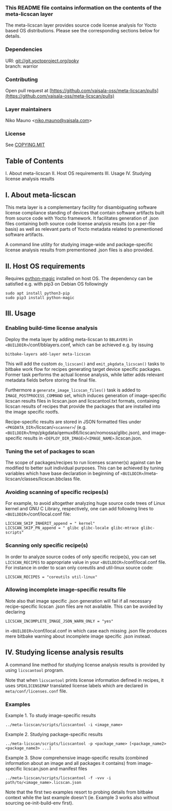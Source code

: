 ### This README file contains information on the contents of the meta-licscan layer

The meta-licscan layer provides source code license analysis for Yocto based OS distributions.
Please see the corresponding sections below for details.

### Dependencies

URI: [git://git.yoctoproject.org/poky](https://git.yoctoproject.org/cgit/cgit.cgi/poky)<br>
branch: warrior

### Contributing

Open pull request at [https://github.com/vaisala-oss/meta-licscan/pulls](https://github.com/vaisala-oss/meta-licscan/pulls)

### Layer maintainers

Niko Mauno \<<niko.mauno@vaisala.com>\>

### License

See [COPYING.MIT](COPYING.MIT)

## Table of Contents

 I.   About meta-licscan
 II.  Host OS requirements
 III. Usage
 IV.  Studying license analysis results

## I. About meta-licscan

This meta layer is a complementary facility for disambiguating software license compliance standing of devices that contain software artifacts built from source code with Yocto framework.
It facilitates generation of .json files containing both source code license analysis results (on a per-file basis) as well as relevant parts of Yocto metadata related to prementioned software artifacts.

A command line utility for studying image-wide and package-specific license analysis results from prementioned .json files is also provided.

## II. Host OS requirements

Requires [python-magic](https://pypi.org/project/python-magic/) installed on host OS.
The dependency can be satisfied e.g. with pip3 on Debian OS followingly

    sudo apt install python3-pip
    sudo pip3 install python-magic

## III. Usage

### Enabling build-time license analysis

Deploy the meta layer by adding meta-licscan to `BBLAYERS` in `<BUILDDIR>`/conf/bblayers.conf,
which can be achieved e.g. by issuing

    bitbake-layers add-layer meta-licscan

This will add the custom `do_licscan()` and `emit_pkgdata_licscan()` tasks to bitbake work flow for recipes generating target device specific packages.
Former task performs the actual license analysis, while latter adds relevant metadata fields before storing the final file.

Furthermore a `generate_image_licscan_files()` task is added to `IMAGE_POSTPROCESS_COMMAND` set,
which induces generation of image-specific licscan results files in licscan.json and licscantool.txt formats,
containing licscan results of recipes that provide the packages that are installed into the image specific rootfs.

Recipe-specific results are stored in JSON formatted files under `<PKGDATA_DIR>`/licscan/`<scanner>`/ (e.g. `<BUILDDIR>`/tmp/pkgdata/qemux86/licscan/nomossa/glibc.json),
and image-specific results in `<DEPLOY_DIR_IMAGE>`/`<IMAGE_NAME>`.licscan.json.

### Tuning the set of packages to scan

The scope of packages/recipes to run licenses scanner(s) against can be modified to better suit individual purposes.
This can be achieved by tuning variables which have base declaration in beginning of `<BUILDDIR>`/meta-licscan/classes/licscan.bbclass file.

### Avoiding scanning of specific recipes(s)

For example, to avoid altogether analyzing huge source code trees of Linux kernel and GNU C Library, respectively, one can add following lines to `<BUILDDIR>`/conf/local.conf file:

    LICSCAN_SKIP_INHERIT_append = " kernel"
    LICSCAN_SKIP_PN_append = " glibc glibc-locale glibc-mtrace glibc-scripts"

### Scanning only specific recipe(s)

In order to analyze source codes of only specific recipe(s), you can set `LICSCAN_RECIPES` to appropriate value in your `<BUILDDIR>`/conf/local.conf file.
For instance in order to scan only coreutils and util-linux source code:

    LICSCAN_RECIPES = "coreutils util-linux"

### Allowing incomplete image-specific results file

Note also that image specific .json generation will fail if all necessary recipe-specific licscan .json files are not available.
This can be avoided by declaring

    LICSCAN_INCOMPLETE_IMAGE_JSON_WARN_ONLY = "yes"

in `<BUILDDIR>`/conf/local.conf in which case each missing .json file produces mere bitbake warning about incomplete image specific .json instead.

## IV. Studying license analysis results

A command line method for studying license analysis results is provided by using `licscantool` program.

Note that when `licscantool` prints license information defined in recipes, it uses `SPDXLICENSEMAP` translated license labels which are declared in `meta/conf/licenses.conf` file.

### Examples

Example 1. To study image-specific results

    ../meta-licscan/scripts/licscantool -i <image_name>

Example 2. Studying package-specific results

    ../meta-licscan/scripts/licscantool -p <package_name> [<package_name2> <package_name3> ...]

Example 3. Show comprehensive image-specific results (combined information about an image and all packages it contains) from image-specific licscan.json and manifest files

    ../meta-licscan/scripts/licscantool -f -vvv -i path/to/<image_name>.licscan.json

Note that the first two examples resort to probing details from bitbake context while the last example doesn't (ie. Example 3 works also without sourcing oe-init-build-env first).
